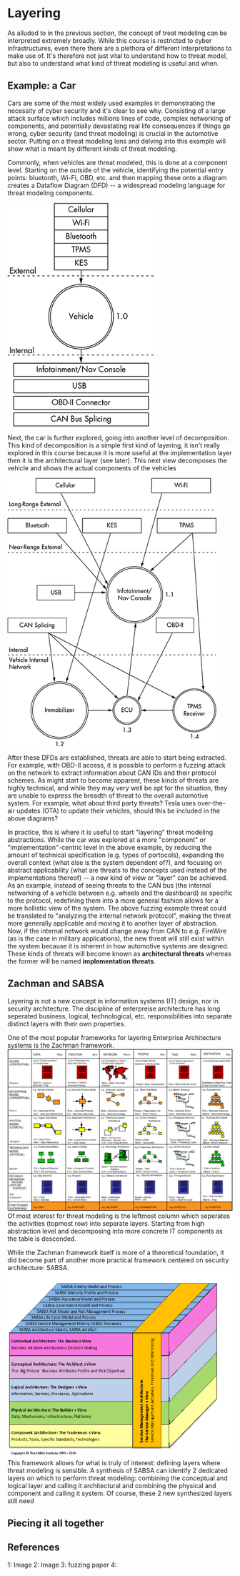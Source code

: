 # Layering

As alluded to in the previous section, the concept of treat modeling can be interpreted extremely broadly.
While this course is restricted to cyber infrastructures, even there there are a plethora of different interpretations to make use of.
It's therefore not just vital to understand how to threat model, but also to understand what kind of threat modeling is useful and when.


## Example: a Car

Cars are some of the most widely used examples in demonstrating the necessity of cyber security and it's clear to see why.
Consisting of a large attack surface which includes millions lines of code, complex networking of components, and potentially devastating real life consequences if things go wrong, cyber security (and threat modeling) is crucial in the automotive sector.
Putting on a threat modeling lens and delving into this example will show what is meant by different kinds of threat modeling.

Commonly, when vehicles are threat modeled, this is done at a component level.
Starting on the outside of the vehicle, identifying the potential entry points: bluetooth, Wi-Fi, OBD, etc. and then mapping these onto a diagram creates a Dataflow Diagram (DFD) -- a widespread modeling language for threat modeling components.

![Opengarages example of a "level 0 inputs" DFD [1]](car-example-level_0.jpg)

Next, the car is further explored, going into another level of decomposition.
This kind of decomposition is a simple first kind of layering, it isn't really explored in this course because it is more useful at the implementation layer then it is the architectural layer (see later).
This next view decomposes the vehicle and shows the actual components of the vehicles

![Opengarages example of a "level 1 inputs" DFD [2]](car-example-level_1.jpg)

After these DFDs are established, threats are able to start being extracted.
For example, with OBD-II access, it is possible to perform a fuzzing attack on the network to extract information about CAN IDs and their protocol schemes.
As might start to become apparent, these kinds of threats are highly technical, and while they may very well be apt for the situation, they are unable to express the breadth of threat to the overall automotive system.
For example, what about third party threats?
Tesla uses over-the-air updates (OTA) to update their vehicles, should this be included in the above diagrams?

In practice, this is where it is useful to start "layering" threat modeling abstractions.
While the car was explored at a more "component" or "implementation"-centric level in the above example,
by reducing the amount of technical specification (e.g. types of portocols), expanding the overall context (what else is the system dependent of?), and focusing on abstract applicability (what are threats to the concepts used instead of the implementations thereof) -- a new kind of view or "layer" can be achieved.
As an example, instead of seeing threats to the CAN bus (the internal networking of a vehicle between e.g. wheels and the dashboard) as specific to the protocol, redefining them into a more general fashion allows for a more hollistic view of the system.
The above fuzzing example threat could be translated to "analyzing the internal network protocol", making the threat more generally applicable and moving it to another layer of abstraction.
Now, if the internal network would change away from CAN to e.g. FireWire (as is the case in military applications), the new threat will still exist within the system because it is inherent in how automotive systems are designed.
These kinds of threats will become known as **architectural threats** whereas the former will be named **implementation threats**.


## Zachman and SABSA
Layering is not a new concept in information systems (IT) design, nor in security architecture.
The discipline of enterpreise architecture has long seperated business, logical, technological, etc. responsibilities into separate distinct layers with their own properties.

One of the most popular frameworks for layering Enterprise Architecture systems is the Zachman framework.
![The Zachman framework [4]](zachman.jpg)
Of most interest for threat modeling is the leftmost column which seperates the activities (topmost row) into separate layers.
Starting from high abstraction level and decomposing into more concrete IT components as the table is descended.

While the Zachman framework itself is more of a theoretical foundation, it did become part of another more practical framework centered on security architecture: SABSA.
![](sabsa.jpg)
This framework allows for what is truly of interest: defining layers where threat modeling is sensible.
A synthesis of SABSA can identify 2 dedicated layers on which to perform threat modeling: combining the conceptual and logical layer and calling it architectural and combining the physical and component and calling it system.
Of course, these 2 new synthesized layers still need 

## Piecing it all together

## References
1: Image
2: Image
3: fuzzing paper
4: 
